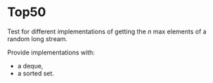 
# Top50

Test for different implementations of getting the _n_ max elements of a random long stream.

Provide implementations with:
- a deque,
- a sorted set.

